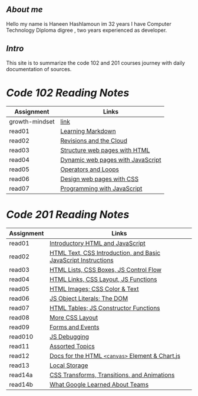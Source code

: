 
## *About me* 

Hello my name is Haneen Hashlamoun im 32 years I have Computer Technology Diploma digree , two years experienced as developer.

## *Intro*

This site is to summarize the code 102 and 201 courses journey with daily documentation of sources. 

# *Code 102 Reading Notes*

| Assignment      | Links |
| ----------- | ----------- |
| growth-mindset      | [link](https://haneenhaashlamoun.github.io/reading-notes/102/GrowthMindset)       |
| read01   | [Learning Markdown](https://haneenhaashlamoun.github.io/reading-notes/102/Read01)        |
| read02 |[Revisions and the Cloud](https://haneenhaashlamoun.github.io/reading-notes/102/read02)|
| read03 |[Structure web pages with HTML](https://haneenhaashlamoun.github.io/reading-notes/102/read03)|
| read04 |[ Dynamic web pages with JavaScript](https://haneenhaashlamoun.github.io/reading-notes/102/read04)|
| read05 |[Operators and Loops](https://haneenhaashlamoun.github.io/reading-notes/102/read05)|
| read06 |[ Design web pages with CSS](https://haneenhaashlamoun.github.io/reading-notes/102/read06)|
| read07 |[Programming with JavaScript](https://haneenhaashlamoun.github.io/reading-notes/102/read07)|

# *Code 201 Reading Notes*

| Assignment      | Links |
| ----------- | ----------- |
| read01 |[Introductory HTML and JavaScript](https://haneenhaashlamoun.github.io/reading-notes/201/class-01)|
| read02 |[HTML Text, CSS Introduction, and Basic JavaScript Instructions](https://haneenhaashlamoun.github.io/reading-notes/201/class-02)|
| read03 |[ HTML Lists, CSS Boxes, JS Control Flow](https://haneenhaashlamoun.github.io/reading-notes/201/class-03)|
| read04 |[HTML Links, CSS Layout, JS Functions](https://haneenhaashlamoun.github.io/reading-notes/201/class-04)|
| read05 |[HTML Images; CSS Color & Text](https://haneenhaashlamoun.github.io/reading-notes/201/class-05)|
| read06 |[JS Object Literals; The DOM](https://haneenhaashlamoun.github.io/reading-notes/201/class-06)|
| read07 |[HTML Tables; JS Constructor Functions](https://haneenhaashlamoun.github.io/reading-notes/201/class-07)|
| read08 |[More CSS Layout](https://haneenhaashlamoun.github.io/reading-notes/201/class-08)|
| read09 |[Forms and Events](https://haneenhaashlamoun.github.io/reading-notes/201/class-09)|
| read010 |[JS Debugging](https://haneenhaashlamoun.github.io/reading-notes/201/class-10)|
| read11 |[Assorted Topics](https://haneenhaashlamoun.github.io/reading-notes/201/class-11)|
| read12 |[ Docs for the HTML `<canvas>` Element & Chart.js](https://haneenhaashlamoun.github.io/reading-notes/201/class-12)|
| read13 |[Local Storage](https://haneenhaashlamoun.github.io/reading-notes/201/class-13)|
| read14a |[CSS Transforms, Transitions, and Animations](https://haneenhaashlamoun.github.io/reading-notes/201/class-14b)|
| read14b |[What Google Learned About Teams](https://haneenhaashlamoun.github.io/reading-notes/201/class-14)|




